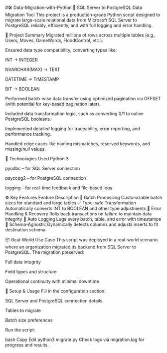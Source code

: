 #🛠️ Data-Migration-with-Python
🚀 SQL Server to PostgreSQL Data Migration Tool
This project is a production-grade Python script designed to migrate large-scale relational data from Microsoft SQL Server to PostgreSQL reliably, efficiently, and with full logging and error handling.

📌 Project Summary
Migrated millions of rows across multiple tables (e.g., Users, Moves, GameWords, FloodControl, etc.).

Ensured data type compatibility, converting types like:

INT → INTEGER

NVARCHAR(MAX) → TEXT

DATETIME → TIMESTAMP

BIT → BOOLEAN

Performed batch-wise data transfer using optimized pagination via OFFSET (with potential for key-based pagination later).

Included data transformation logic, such as converting 0/1 to native PostgreSQL booleans.

Implemented detailed logging for traceability, error reporting, and performance tracking.

Handled edge cases like naming mismatches, reserved keywords, and missing/null values.

🧰 Technologies Used
Python 3

pyodbc – for SQL Server connection

psycopg2 – for PostgreSQL connection

logging – for real-time feedback and file-based logs

⚙️ Key Features
Feature	Description
🔄 Batch Processing	Customizable batch sizes for standard and large tables
✅ Type-safe Transformation	Automatically converts INT to BOOLEAN and other type adjustments
🧠 Error Handling & Recovery	Rolls back transactions on failure to maintain data integrity
📝 Auto Logging	Logs every batch, table, and error with timestamps
🔧 Schema-Agnostic	Dynamically detects columns and adjusts inserts to fit destination schema

📦 Real-World Use Case
This script was deployed in a real-world scenario where an organization migrated its backend from SQL Server to PostgreSQL. The migration preserved:

Full data integrity

Field types and structure

Operational continuity with minimal downtime

🚧 Setup & Usage
Fill in the configuration section:

SQL Server and PostgreSQL connection details

Tables to migrate

Batch size preferences

Run the script:

bash
Copy
Edit
python3 migrate.py
Check logs via migration.log for progress and results.

